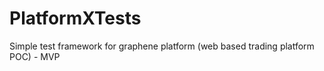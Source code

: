 # PlatformXTests
Simple test framework for graphene platform (web based trading platform POC) - MVP
